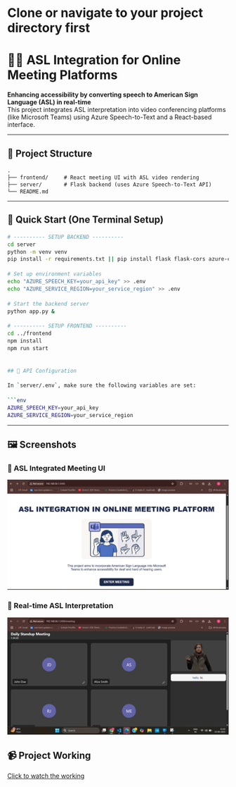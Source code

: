 # Clone or navigate to your project directory first

# 🧏‍♂️ ASL Integration for Online Meeting Platforms

**Enhancing accessibility by converting speech to American Sign Language (ASL) in real-time**  
This project integrates ASL interpretation into video conferencing platforms (like Microsoft Teams) using Azure Speech-to-Text and a React-based interface.

---

## 📁 Project Structure

```
.
├── frontend/     # React meeting UI with ASL video rendering
├── server/       # Flask backend (uses Azure Speech-to-Text API)
└── README.md
```

---

## 🚀 Quick Start (One Terminal Setup)

````bash
# ---------- SETUP BACKEND ----------
cd server
python -m venv venv
pip install -r requirements.txt || pip install flask flask-cors azure-cognitiveservices-speech

# Set up environment variables
echo "AZURE_SPEECH_KEY=your_api_key" >> .env
echo "AZURE_SERVICE_REGION=your_service_region" >> .env

# Start the backend server
python app.py &

# ---------- SETUP FRONTEND ----------
cd ../frontend
npm install
npm run start


## 🔌 API Configuration

In `server/.env`, make sure the following variables are set:

```env
AZURE_SPEECH_KEY=your_api_key
AZURE_SERVICE_REGION=your_service_region
````

---

## 🖼 Screenshots

### 🔵 ASL Integrated Meeting UI

![Meeting UI Screenshot](1.png)

### 🔴 Real-time ASL Interpretation

![Real-time ASL](2.png)

## 📹 Project Working

[Click to watch the working](working.mp4)
